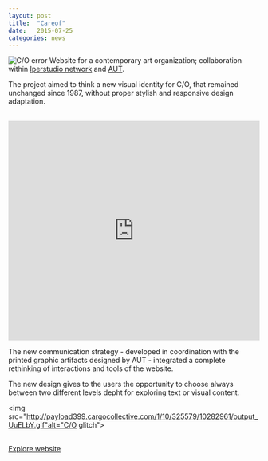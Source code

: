 ```yaml
---
layout: post
title:  "Careof"
date:   2015-07-25
categories: news
---
```


<img src="http://transit7.cargocollective.com/1/10/325579/10282961/careof_glitch2-glitched-a77-s32-i2-q87.png" alt="C/O error">
Website for a contemporary art organization; collaboration within <a href="https://www.iperstudio.net/" target="_blank">Iperstudio network</a> and <a href="http://www.98800.org/" target="_blank"> AUT</a>.

The project aimed to think a new visual identity for C/O, that remained unchanged since 1987, without proper stylish and responsive design adaptation.

<br>
<iframe src="https://player.vimeo.com/video/129444260?color=e74c3c&title=0&byline=0&portrait=0" width="100%" height="440" frameborder="0" webkitallowfullscreen mozallowfullscreen allowfullscreen></iframe>
<br>

The new communication strategy - developed in coordination with the printed graphic artifacts designed by AUT - integrated a complete rethinking of interactions and tools of the website.

The new design gives to the users the opportunity to choose always between two different levels depht for exploring text or visual content.

<img src="http://payload399.cargocollective.com/1/10/325579/10282961/output_UuELbY.gif"alt="C/O glitch">

<br>
<a href="https://www.careof.org/" target="_blank" class="button">Explore website</a>
